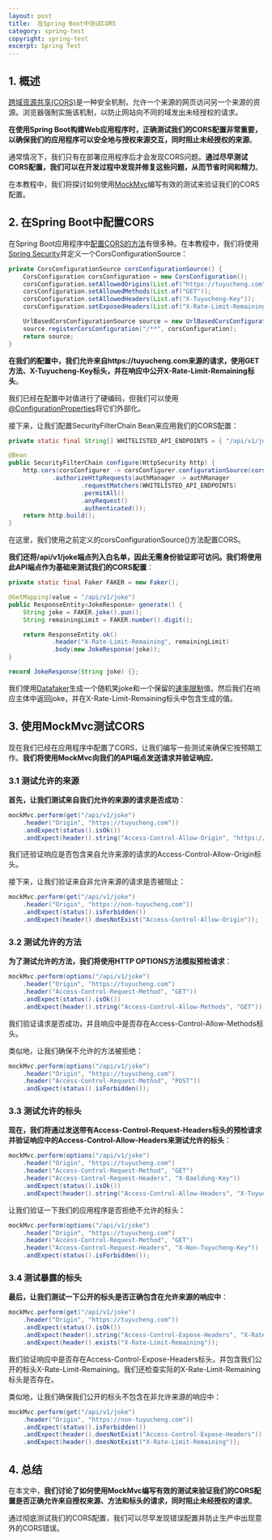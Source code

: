 ```yaml
---
layout: post
title:  在Spring Boot中测试CORS
category: spring-test
copyright: spring-test
excerpt: Spring Test
---
```


## 1. 概述

[跨域资源共享(CORS)](https://www.baeldung.com/cs/cors-preflight-requests)是一种安全机制，允许一个来源的网页访问另一个来源的资源。浏览器强制实施该机制，以防止网站向不同的域发出未经授权的请求。

**在使用Spring Boot构建Web应用程序时，正确测试我们的CORS配置非常重要，以确保我们的应用程序可以安全地与授权来源交互，同时阻止未经授权的来源**。

通常情况下，我们只有在部署应用程序后才会发现CORS问题。**通过尽早测试CORS配置，我们可以在开发过程中发现并修复这些问题，从而节省时间和精力**。

在本教程中，我们将探讨如何使用[MockMvc](https://www.baeldung.com/integration-testing-in-spring)编写有效的测试来验证我们的CORS配置。

## 2. 在Spring Boot中配置CORS

在Spring Boot应用程序中[配置CORS的方法](https://www.baeldung.com/spring-cors)有很多种。在本教程中，我们将使用[Spring Security](https://www.baeldung.com/security-spring)并定义一个CorsConfigurationSource：

```java
private CorsConfigurationSource corsConfigurationSource() {
    CorsConfiguration corsConfiguration = new CorsConfiguration();
    corsConfiguration.setAllowedOrigins(List.of("https://tuyucheng.com"));
    corsConfiguration.setAllowedMethods(List.of("GET"));
    corsConfiguration.setAllowedHeaders(List.of("X-Tuyucheng-Key"));
    corsConfiguration.setExposedHeaders(List.of("X-Rate-Limit-Remaining"));

    UrlBasedCorsConfigurationSource source = new UrlBasedCorsConfigurationSource();
    source.registerCorsConfiguration("/**", corsConfiguration);
    return source;
}
```

**在我们的配置中，我们允许来自https://tuyucheng.com来源的请求，使用GET方法、X-Tuyucheng-Key标头，并在响应中公开X-Rate-Limit-Remaining标头**。

我们已经在配置中对值进行了硬编码，但我们可以使用[@ConfigurationProperties](https://www.baeldung.com/configuration-properties-in-spring-boot)将它们外部化。

接下来，让我们配置SecurityFilterChain Bean来应用我们的CORS配置：

```java
private static final String[] WHITELISTED_API_ENDPOINTS = { "/api/v1/joke" };

@Bean
public SecurityFilterChain configure(HttpSecurity http) {
    http.cors(corsConfigurer -> corsConfigurer.configurationSource(corsConfigurationSource()))
            .authorizeHttpRequests(authManager -> authManager
                    .requestMatchers(WHITELISTED_API_ENDPOINTS)
                    .permitAll()
                    .anyRequest()
                    .authenticated());
    return http.build();
}
```

在这里，我们使用之前定义的corsConfigurationSource()方法配置CORS。

**我们还将/api/v1/joke端点列入白名单，因此无需身份验证即可访问。我们将使用此API端点作为基础来测试我们的CORS配置**：

```java
private static final Faker FAKER = new Faker();

@GetMapping(value = "/api/v1/joke")
public ResponseEntity<JokeResponse> generate() {
    String joke = FAKER.joke().pun();
    String remainingLimit = FAKER.number().digit();

    return ResponseEntity.ok()
            .header("X-Rate-Limit-Remaining", remainingLimit)
            .body(new JokeResponse(joke));
}

record JokeResponse(String joke) {};
```

我们使用[Datafaker](https://www.baeldung.com/java-datafaker)生成一个随机笑joke和一个保留的[速率限制](https://www.baeldung.com/spring-bucket4j)值。然后我们在响应主体中返回joke，并在X-Rate-Limit-Remaining标头中包含生成的值。

## 3. 使用MockMvc测试CORS

现在我们已经在应用程序中配置了CORS，让我们编写一些测试来确保它按预期工作。**我们将使用MockMvc向我们的API端点发送请求并验证响应**。

### 3.1 测试允许的来源

**首先，让我们测试来自我们允许的来源的请求是否成功**：

```java
mockMvc.perform(get("/api/v1/joke")
    .header("Origin", "https://tuyucheng.com"))
    .andExpect(status().isOk())
    .andExpect(header().string("Access-Control-Allow-Origin", "https://tuyucheng.com"));
```

我们还验证响应是否包含来自允许来源的请求的Access-Control-Allow-Origin标头。

接下来，让我们验证来自非允许来源的请求是否被阻止：

```java
mockMvc.perform(get("/api/v1/joke")
    .header("Origin", "https://non-tuyucheng.com"))
    .andExpect(status().isForbidden())
    .andExpect(header().doesNotExist("Access-Control-Allow-Origin"));
```

### 3.2 测试允许的方法

**为了测试允许的方法，我们将使用HTTP OPTIONS方法模拟预检请求**：

```java
mockMvc.perform(options("/api/v1/joke")
    .header("Origin", "https://tuyucheng.com")
    .header("Access-Control-Request-Method", "GET"))
    .andExpect(status().isOk())
    .andExpect(header().string("Access-Control-Allow-Methods", "GET"));
```

我们验证请求是否成功，并且响应中是否存在Access-Control-Allow-Methods标头。

类似地，让我们确保不允许的方法被拒绝：

```java
mockMvc.perform(options("/api/v1/joke")
    .header("Origin", "https://tuyucheng.com")
    .header("Access-Control-Request-Method", "POST"))
    .andExpect(status().isForbidden());
```

### 3.3 测试允许的标头

**现在，我们将通过发送带有Access-Control-Request-Headers标头的预检请求并验证响应中的Access-Control-Allow-Headers来测试允许的标头**：

```java
mockMvc.perform(options("/api/v1/joke")
    .header("Origin", "https://tuyucheng.com")
    .header("Access-Control-Request-Method", "GET")
    .header("Access-Control-Request-Headers", "X-Baeldung-Key"))
    .andExpect(status().isOk())
    .andExpect(header().string("Access-Control-Allow-Headers", "X-Tuyucheng-Key"));
```

让我们验证一下我们的应用程序是否拒绝不允许的标头：

```java
mockMvc.perform(options("/api/v1/joke")
    .header("Origin", "https://tuyucheng.com")
    .header("Access-Control-Request-Method", "GET")
    .header("Access-Control-Request-Headers", "X-Non-Tuyucheng-Key"))
    .andExpect(status().isForbidden());
```

### 3.4 测试暴露的标头

**最后，让我们测试一下公开的标头是否正确包含在允许来源的响应中**：

```java
mockMvc.perform(get("/api/v1/joke")
    .header("Origin", "https://tuyucheng.com"))
    .andExpect(status().isOk())
    .andExpect(header().string("Access-Control-Expose-Headers", "X-Rate-Limit-Remaining"))
    .andExpect(header().exists("X-Rate-Limit-Remaining"));
```

我们验证响应中是否存在Access-Control-Expose-Headers标头，并包含我们公开的标头X-Rate-Limit-Remaining。我们还检查实际的X-Rate-Limit-Remaining标头是否存在。

类似地，让我们确保我们公开的标头不包含在非允许来源的响应中：

```java
mockMvc.perform(get("/api/v1/joke")
    .header("Origin", "https://non-tuyucheng.com"))
    .andExpect(status().isForbidden())
    .andExpect(header().doesNotExist("Access-Control-Expose-Headers"))
    .andExpect(header().doesNotExist("X-Rate-Limit-Remaining"));
```

## 4. 总结

在本文中，**我们讨论了如何使用MockMvc编写有效的测试来验证我们的CORS配置是否正确允许来自授权来源、方法和标头的请求，同时阻止未经授权的请求**。

通过彻底测试我们的CORS配置，我们可以尽早发现错误配置并防止生产中出现意外的CORS错误。